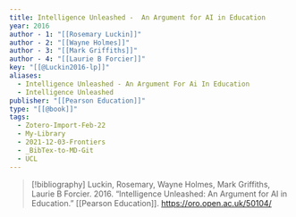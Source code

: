 ```yaml
---
title: Intelligence Unleashed -  An Argument for AI in Education
year: 2016
author - 1: "[[Rosemary Luckin]]"
author - 2: "[[Wayne Holmes]]"
author - 3: "[[Mark Griffiths]]"
author - 4: "[[Laurie B Forcier]]"
key: "[[@Luckin2016-lp]]"
aliases:
  - Intelligence Unleashed - An Argument For Ai In Education
  - Intelligence Unleashed
publisher: "[[Pearson Education]]"
type: "[[@book]]"
tags:
  - Zotero-Import-Feb-22
  - My-Library
  - 2021-12-03-Frontiers
  - _BibTex-to-MD-Git
  - UCL
---
```


> [!bibliography]
> Luckin, Rosemary, Wayne Holmes, Mark Griffiths, Laurie B Forcier. 2016. “Intelligence Unleashed: An Argument for AI in Education.” [[Pearson Education]]. https://oro.open.ac.uk/50104/
